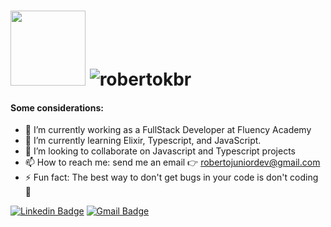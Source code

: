 <h1 align="flex-start">
    <img src="https://piskel-imgstore-b.appspot.com/img/b09ada97-c2e2-11ea-814b-075e685e0236.gif" width="120px" /> <img src="https://github-readme-stats.vercel.app/api?username=robertokbr&show_icons=true" alt="robertokbr"/> <br>
</h1>

#### Some considerations:
- 🔭 I’m currently working as a FullStack Developer at Fluency Academy
- 🌱 I’m currently learning Elixir, Typescript, and JavaScript.
- 👯 I’m looking to collaborate on Javascript and Typescript projects
- 📫 How to reach me: send me an email 👉 robertojuniordev@gmail.com
- ⚡ Fun fact: The best way to don't get bugs in your code is don't coding 🧠


[![Linkedin Badge](https://img.shields.io/badge/-Roberto%20Junior-000?style=flat-square&logo=Linkedin&logoColor=white&link=https://www.linkedin.com/in/robertojrcdc/)](https://www.linkedin.com/in/robertojrcdc/) 
[![Gmail Badge](https://img.shields.io/badge/-robertojuniordev@gmail.com-000?style=flat-square&logo=Gmail&logoColor=white&link=mailto:robertojuniordev@gmail.com)](mailto:robertojuniordev@gmail.com)


